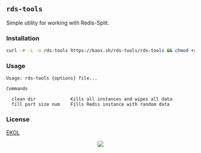 ## `rds-tools`

Simple utility for working with Redis-Split.

### Installation

```bash
curl -# -L -o rds-tools https://kaos.sh/rds-tools/rds-tools && chmod +x rds-tools
```

### Usage

```
Usage: rds-tools {options} file...

Commands

  clean dir             Kills all instances and wipes all data
  fill port size num    Fills Redis instance with random data

```

### License

[EKOL](https://essentialkaos.com/ekol)

<p align="center"><a href="https://essentialkaos.com"><img src="https://gh.kaos.st/ekgh.svg"/></a></p>
